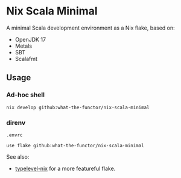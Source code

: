# Nix Scala Minimal

A minimal Scala development environment as a Nix flake, based on:
- OpenJDK 17
- Metals
- SBT
- Scalafmt

## Usage

### Ad-hoc shell

```shell
nix develop github:what-the-functor/nix-scala-minimal
```

### direnv

`.envrc`
```
use flake github:what-the-functor/nix-scala-minimal
```

See also:
- [typelevel-nix](https://github.com/typelevel/typelevel-nix) for a more featureful flake.
